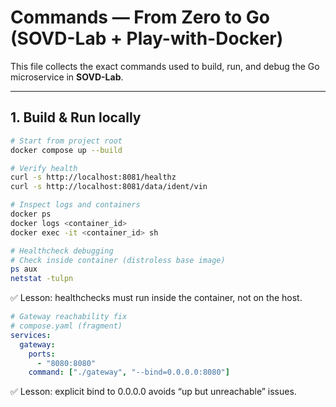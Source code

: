# Commands — From Zero to Go (SOVD-Lab + Play-with-Docker)

This file collects the exact commands used to build, run, and debug the Go microservice in **SOVD-Lab**.

---

## 1. Build & Run locally

```bash
# Start from project root
docker compose up --build

# Verify health
curl -s http://localhost:8081/healthz
curl -s http://localhost:8081/data/ident/vin

# Inspect logs and containers
docker ps
docker logs <container_id>
docker exec -it <container_id> sh

# Healthcheck debugging
# Check inside container (distroless base image)
ps aux
netstat -tulpn
```

✅ Lesson: healthchecks must run inside the container, not on the host.

```yaml
# Gateway reachability fix
# compose.yaml (fragment)
services:
  gateway:
    ports:
      - "8080:8080"
    command: ["./gateway", "--bind=0.0.0.0:8080"]
```

✅ Lesson: explicit bind to 0.0.0.0 avoids “up but unreachable” issues.

